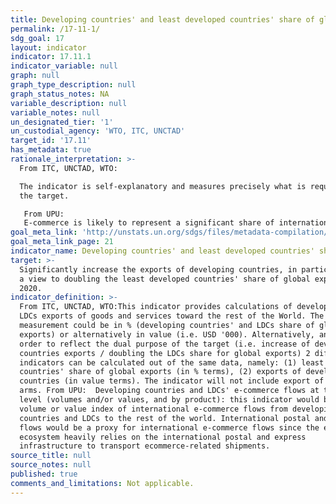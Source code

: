 ```yaml
---
title: Developing countries' and least developed countries' share of global exports
permalink: /17-11-1/
sdg_goal: 17
layout: indicator
indicator: 17.11.1
indicator_variable: null
graph: null
graph_type_description: null
graph_status_notes: NA
variable_description: null
variable_notes: null
un_designated_tier: '1'
un_custodial_agency: 'WTO, ITC, UNCTAD'
target_id: '17.11'
has_metadata: true
rationale_interpretation: >-
  From ITC, UNCTAD, WTO:

  The indicator is self-explanatory and measures precisely what is required by
  the target.

   From UPU: 
   E-commerce is likely to represent a significant share of international trade transactions by 2030. In order to avoid an e-commerce divide between developing and developed countries, trade policies must fully take into account this irreversible phenomenon. Moreover, international e-commerce will play an essential development role for micro, small and medium-sized enterprises in the coming two decades, particularly for those interested in internationalizing their activities.
goal_meta_link: 'http://unstats.un.org/sdgs/files/metadata-compilation/Metadata-Goal-17.pdf'
goal_meta_link_page: 21
indicator_name: Developing countries' and least developed countries' share of global exports
target: >-
  Significantly increase the exports of developing countries, in particular with
  a view to doubling the least developed countries' share of global exports by
  2020.
indicator_definition: >-
  From ITC, UNCTAD, WTO:This indicator provides calculations of developing and
  LDCs exports of goods and services toward the rest of the World. The unit of
  measurement could be in % (developing countries' and LDCs share of global
  exports) or alternatively in value (i.e. USD '000). Alternatively, and in
  order to reflect the dual purpose of the target (i.e. increase of developing
  countries exports / doubling the LDCs share for global exports) 2 different
  indicators can be calculated out of the same data, namely: (1) least developed
  countries' share of global exports (in % terms), (2) exports of developing
  countries (in value terms). The indicator will not include export of oil and
  arms. From UPU:  Developing countries and LDCs' e-commerce flows at the export
  level (volumes and/or values, and by product): this indicator would be a
  volume or value index of international e-commerce flows from developing
  countries and LDCs to the rest of the world. International postal and parcel
  flows would be a proxy for international e-commerce flows since the ecommerce
  ecosystem heavily relies on the international postal and express
  infrastructure to transport ecommerce-related shipments.
source_title: null
source_notes: null
published: true
comments_and_limitations: Not applicable.
---
```

